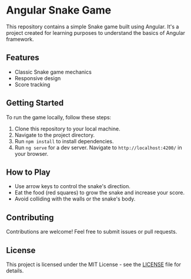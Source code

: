 # Angular Snake Game

This repository contains a simple Snake game built using Angular. It's a project created for learning purposes to understand the basics of Angular framework.

## Features

- Classic Snake game mechanics
- Responsive design
- Score tracking

## Getting Started

To run the game locally, follow these steps:

1. Clone this repository to your local machine.
2. Navigate to the project directory.
3. Run `npm install` to install dependencies.
4. Run `ng serve` for a dev server. Navigate to `http://localhost:4200/` in your browser.

## How to Play

- Use arrow keys to control the snake's direction.
- Eat the food (red squares) to grow the snake and increase your score.
- Avoid colliding with the walls or the snake's body.

## Contributing

Contributions are welcome! Feel free to submit issues or pull requests.

## License

This project is licensed under the MIT License - see the [LICENSE](LICENSE) file for details.
